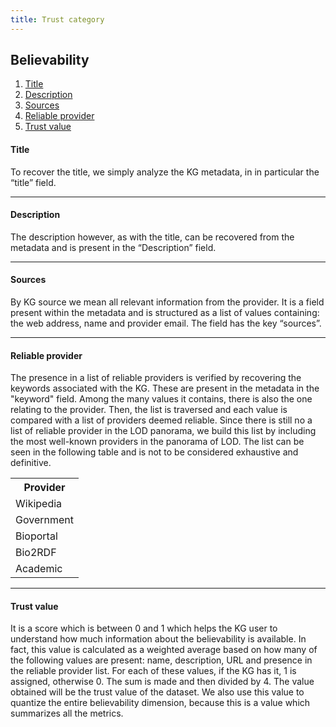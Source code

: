 ```yaml
---
title: Trust category
---
```


## Believability

1. [Title](#title)
2. [Description](#description)
3. [Sources](#sources)
4. [Reliable provider](#reliable-provider)
5. [Trust value](#trust-value)

#### **Title**
To recover the title, we simply analyze the KG metadata, in
in particular the “title” field.

---

#### **Description**
The description however, as with the title, can be recovered
from the metadata and is present in the “Description” field.

---

#### **Sources**
By KG source we mean all relevant information from the provider. It is a field present within the metadata and is structured as a list of values containing: the web address, name and provider email. The field has the key “sources”.

---

#### Reliable provider
The presence in a list of reliable providers is verified by recovering the keywords associated with the KG. These are present in the metadata in the "keyword" field. Among the many values it contains,
there is also the one relating to the provider. Then, the list is traversed and each value is compared with a list of providers deemed reliable. Since there is still no a list of reliable provider in the LOD panorama, we build this list by including the most well-known providers in the panorama of LOD. The list can be seen in the following table and is not to be considered exhaustive and definitive.
<table>
    <tr>
        <th>Provider</td>
    </tr>
    <tr>
        <td>Wikipedia</td>
    </tr>
    <tr>
        <td>Government</td>
    </tr>
     <tr>
        <td>Bioportal</td>
    </tr>
     <tr>
        <td>Bio2RDF</td>
    </tr>
     <tr>
        <td>Academic</td>
    </tr>
</table>

---

#### **Trust value**
It is a score which is between 0 and 1 which helps the KG user to understand how much information about the believability is available.
In fact, this value is calculated as a weighted average based on how many of the following values are present: name, description, URL and presence in the reliable provider list. For each of these values, if the KG has it, 1 is assigned, otherwise 0. The sum is made and then divided by 4. The value obtained will be the trust value of the dataset. We also use this value to quantize the entire believability dimension, because this is a value which summarizes all the metrics.
